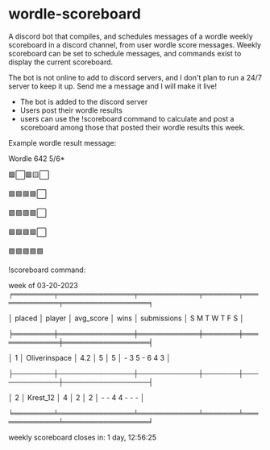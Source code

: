 # wordle-scoreboard

A discord bot that compiles, and schedules messages of a wordle weekly scoreboard in a discord channel, from user wordle score messages. 
Weekly scoreboard can be set to schedule messages, and commands exist to display the current scoreboard.


The bot is not online to add to discord servers, and I don't plan to run a 24/7 server to keep it up. Send me a message and I will make it live!

- The bot is added to the discord server
- Users post their wordle results
- users can use the !scoreboard command to calculate and post a scoreboard among those that posted their wordle results this week.


Example wordle result message:

Wordle 642 5/6*

🟩⬜🟩🟨⬜

🟩🟩🟩🟩⬜

🟩🟩🟩🟩⬜

🟩🟩🟩🟩⬜

🟩🟩🟩🟩🟩


!scoreboard command:

week of 03-20-2023
╒════════╤═══════════════╤════════════╤═══════╤═════════════╤═════════════════╕

│ placed │ player        │  avg_score │  wins │ submissions │ S M T W T F S   │

╞════════╪═══════════════╪════════════╪═══════╪═════════════╪═════════════════╡

│      1 │ Oliverinspace │        4.2 │     5 │           5 │ - 3 5 - 6 4 3   │

├────────┼───────────────┼────────────┼───────┼─────────────┼─────────────────┤

│      2 │ Krest_12      │        4   │     2 │           2 │ - - 4 4 - - -   │

╘════════╧═══════════════╧════════════╧═══════╧═════════════╧═════════════════╛

 weekly scoreboard closes in: 1 day, 12:56:25

